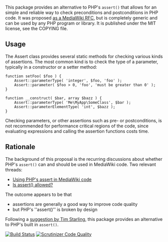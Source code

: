 This package provides an alternative to PHP's `assert()` that allows for an simple and reliable way
to check preconditions and postconditions in PHP code. It was proposed [as a MediaWiki RFC](https://www.mediawiki.org/wiki/Requests_for_comment/Assert),
but is completely generic and can be used by any PHP program or library. It is published under the
MIT license, see the COPYING file.

Usage
-------

The Assert class provides several static methods for checking various kinds of assertions.
The most common kind is to check the type of a parameter, typically in a constructor or a
setter method:

    function setFoo( $foo ) {
        Assert::parameterType( 'integer', $foo, 'foo' );
        Assert::parameter( $foo > 0, 'foo', 'must be greater than 0' );
    }
    
    function __construct( $bar, array $bazz ) {
        Assert::parameterType( 'Me\MyApp\SomeClass', $bar );
        Assert::parameterElementType( 'int', $bazz );
    }

Checking parameters, or other assertions such as pre- or postconditions, is not recommended for
performance critical regions of the code, since evaluating expressions and calling the assertion
functions costs time.


Rationale
-----------
The background of this proposal is the recurring discussions about whether PHP's `assert()`
can and should be used in MediaWiki code. Two relevant threads:
* [Using PHP's assert in MediaWiki code](http://www.gossamer-threads.com/lists/wiki/wikitech/275737)
* [Is assert() allowed?](http://www.gossamer-threads.com/lists/wiki/wikitech/378676)

The outcome appears to be that
* assertions are generally a good way to improve code quality
* but PHP's ''assert()'' is broken by design

Following a [suggestion by Tim Starling](http://www.gossamer-threads.com/lists/wiki/wikitech/378815#378815),
this package provides an alternative to PHP's built in `assert()`.

[![Build Status](https://secure.travis-ci.org/wmde/Assert.svg)](https://travis-ci.org/wmde/Assert)
[![Scrutinizer Code Quality](https://scrutinizer-ci.com/g/wmde/Assert/badges/quality-score.png?b=master)](https://scrutinizer-ci.com/g/wmde/Assert/?branch=master)
